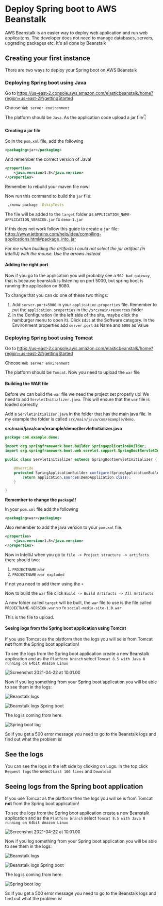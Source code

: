 # Deploy Spring boot to AWS Beanstalk



AWS Beanstalk is an easier way to deploy web application and run web applicaitons. The developer does not need to manage databases, servers, upgrading packages etc. It's all done by Beanstalk



## Creating your first instance

There are two ways to deploy your Spring boot on AWS Beanstalk



### Deploying Spring boot using Java

Go to https://us-east-2.console.aws.amazon.com/elasticbeanstalk/home?region=us-east-2#/gettingStarted

Choose `Web server envirenment`

The platform should be  `Java`. As the application code upload a jar file👇



#### Creating a jar file

So in the `pom.xml` file, add the following 

````xml
<packaging>jar</packaging>
````

And remember the correct version of Java!

```xml
<properties>
    <java.version>1.8</java.version>
</properties>
```

Remember to rebuild your maven file now!

Now run this command to build the `jar` file: 

```bash
 ./mvnw package -DskipTests
```

The file will be added to the `target` folder as `APPLICATION_NAME-APPLICATION_VERSION.jar` fx `demo-1.jar` 

If this does not work follow this guide to create a `jar` file: https://www.jetbrains.com/help/idea/compiling-applications.html#package_into_jar

*For me when building the artifacts i could not select the jar artifact (in IntelliJ) with the mouse. Use the arrows instead*



#### Adding the right port

Now if you go to the application you will probably see a `502 bad gateway`, that is because beanstalk is listening on port 5000, but spring boot is running the application on 8080. 



To change that you can do one of these two things:

1. Add `server.port=5000` in your `application.properties` file. Remember to put the `application.properties` in the `/src/main/resources` folder
2. In the Configuration (in the left side of the site, maybe click the hamburger menu to open it). Click `Edit` at the Software category. In the Environment properties add `server.port` as Name and `5000` as Value





### Deploying Spring boot using Tomcat

Go to https://us-east-2.console.aws.amazon.com/elasticbeanstalk/home?region=us-east-2#/gettingStarted

Choose `Web server envirenment`

The platform should be  `Tomcat`. Now you need to upload the `war` file



#### Building the WAR file

Before we can build the `war` file we need the project set properly up! We need to add `ServletInitializer.java`. This will ensure that the `war` file is loaded correctly

Add a `ServletInitializer.java` in the folder that has the main java file. In my example the folder is called `src/main/java/com/example/demo`. 

**src/main/java/com/example/demo/ServletInitializer.java**

```java
package com.example.demo;

import org.springframework.boot.builder.SpringApplicationBuilder;
import org.springframework.boot.web.servlet.support.SpringBootServletInitializer;

public class ServletInitializer extends SpringBootServletInitializer {

    @Override
    protected SpringApplicationBuilder configure(SpringApplicationBuilder application) {
        return application.sources(DemoApplication.class);
    }

}
```

**Remember to change the `package`!!**



In your `pom.xml` file add the following

```xml
<packaging>war</packaging>
```

Also remember to add the java version to your `pom.xml` file. 

```xml
<properties>
    <java.version>1.8</java.version>
</properties>
```

Now in IntelliJ when you go to `file -> Project structure -> artifacts` there should two: 

1. `PROJECTNAME:war`
2. `PROJECTNAME:war exploded`

If not you need to add them using the `+`



Now to build the `war` file click `Build -> Build Artifacts -> All Artifacts`

A new folder called `target` will be built, the `war` file to use is the file called `PROJECTNAME-VERSION.war` so fx `social-media-site-1.0.war`

This is the file to upload.



#### Seeing logs from the Spring boot application using Tomcat

If you use Tomcat as the platform then the logs you will se is from Tomcat **not** from the Spring boot application!

To see the logs from the Spring boot application create a new Beanstalk application and as the `Platform branch` select `Tomcat 8.5 with Java 8 running on 64bit Amazon Linux`



![Screenshot 2021-04-22 at 10.01.00](../assets/beanstalk-tomcat.png)



Now if you log something from your Spring boot application you will be able to see them in the logs:

![Beanstalk logs](../assets/beanstalk-logs.png)



![Beanstalk logs Spring boot](../assets/beanstalk-logs-spring-boot.png)



The log is coming from here:

![Spring boot log](../assets/spring-boot-log.png)



So if you get a 500 error message you need to go to the Beanstalk logs and find out what the problem is!





## See the logs

You can see the logs in the left side by clicking on Logs. In the top click `Request logs` the select `Last 100 lines` and `Download`



## Seeing logs from the Spring boot application

If you use Tomcat as the platform then the logs you will se is from Tomcat **not** from the Spring boot application!

To see the logs from the Spring boot application create a new Beanstalk application and as the `Platform branch` select `Tomcat 8.5 with Java 8 running on 64bit Amazon Linux`



![Screenshot 2021-04-22 at 10.01.00](../assets/beanstalk-tomcat.png)



Now if you log something from your Spring boot application you will be able to see them in the logs:

![Beanstalk logs](../assets/beanstalk-logs.png)



![Beanstalk logs Spring boot](../assets/beanstalk-logs-spring-boot.png)



The log is coming from here:

![Spring boot log](../assets/spring-boot-log.png)



So if you get a 500 error message you need to go to the Beanstalk logs and find out what the problem is!
